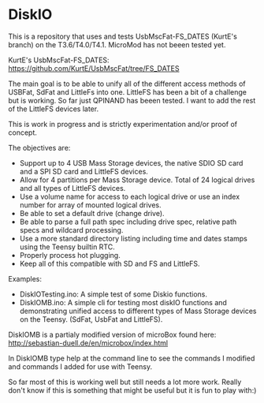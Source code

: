 # DiskIO
This is a repository that uses and tests UsbMscFat-FS_DATES (KurtE's branch) on the T3.6/T4.0/T4.1. MicroMod has not beeen tested yet.

KurtE's UsbMscFat-FS_DATES:
https://github.com/KurtE/UsbMscFat/tree/FS_DATES

The main goal is to be able to unify all of the different access methods of USBFat, SdFat and LittleFs into one. LittleFS has been a bit of a challenge but is working. So far just QPINAND has beeen tested. I want to add the rest of the LittleFS devices later. 

This is work in progress and is strictly experimentation and/or proof of concept. 

The objectives are:

- Support up to 4 USB Mass Storage devices, the native SDIO SD card and a SPI SD card and LittleFS devices.
- Allow for 4 partitions per Mass Storage device. Total of 24 logical drives and all types of LittleFS devices.
- Use a volume name for access to each logical drive or use an index number for array of mounted logical drives.
- Be able to set a default drive (change drive).
- Be able to parse a full path spec including drive spec, relative path specs and wildcard processing.
- Use a more standard directory listing including time and dates stamps using the Teensy builtin RTC.
- Properly process hot plugging.
- Keep all of this compatible with SD and FS and LittleFS.

Examples:
- DiskIOTesting.ino: A simple test of some Diskio functions.
- DiskIOMB.ino: A simple cli for testing most diskIO functions and demonstrating unified access to different types of Mass Storage devices on the Teensy. (SdFat, UsbFat and LittleFS).

DiskIOMB is a partialy modified version of microBox found here:
http://sebastian-duell.de/en/microbox/index.html

In DiskIOMB type help at the command line to see the commands I modified and commands I added for use with Teensy.

So far most of this is working well but still needs a lot more work. Really don't know if this is something that might be useful but it is fun to play with:)
